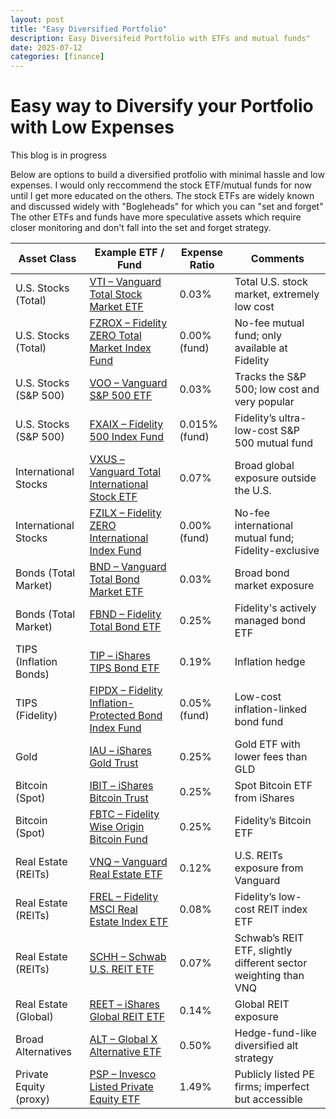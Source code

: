 ```yaml
---
layout: post
title: "Easy Diversified Portfolio"
description: Easy Diversifeid Portfolio with ETFs and mutual funds"
date: 2025-07-12
categories: [finance]
---
```


# Easy way to Diversify your Portfolio with Low Expenses
This blog is in progress

Below are options to build a diversified protfolio with minimal hassle and low expenses.  I would only reccommend the stock ETF/mutual funds for now until I get more educated on the others.  The stock ETFs are widely known and discussed widely with "Bogleheads" for which you can "set and forget"  The other ETFs and funds have more speculative assets which require closer monitoring and don't fall into the set and forget strategy.


| Asset Class           | Example ETF / Fund                                                                                         | Expense Ratio | Comments                                                                 |
|-----------------------|------------------------------------------------------------------------------------------------------------|---------------|--------------------------------------------------------------------------|
| U.S. Stocks (Total)   | [VTI – Vanguard Total Stock Market ETF](https://investor.vanguard.com/investment-products/etfs/profile/vti)                    | 0.03%         | Total U.S. stock market, extremely low cost                              |
| U.S. Stocks (Total)   | [FZROX – Fidelity ZERO Total Market Index Fund](https://fundresearch.fidelity.com/mutual-funds/summary/315911693)              | 0.00% (fund)  | No-fee mutual fund; only available at Fidelity                           |
| U.S. Stocks (S&P 500) | [VOO – Vanguard S&P 500 ETF](https://investor.vanguard.com/investment-products/etfs/profile/voo)                               | 0.03%         | Tracks the S&P 500; low cost and very popular                            |
| U.S. Stocks (S&P 500) | [FXAIX – Fidelity 500 Index Fund](https://fundresearch.fidelity.com/mutual-funds/summary/315911750)                            | 0.015% (fund) | Fidelity’s ultra-low-cost S&P 500 mutual fund                            |
| International Stocks  | [VXUS – Vanguard Total International Stock ETF](https://investor.vanguard.com/investment-products/etfs/profile/vxus)            | 0.07%         | Broad global exposure outside the U.S.                                   |
| International Stocks  | [FZILX – Fidelity ZERO International Index Fund](https://fundresearch.fidelity.com/mutual-funds/summary/31635T829)              | 0.00% (fund)  | No-fee international mutual fund; Fidelity-exclusive                      |
| Bonds (Total Market)  | [BND – Vanguard Total Bond Market ETF](https://investor.vanguard.com/investment-products/etfs/profile/bnd)                      | 0.03%         | Broad bond market exposure                                               |
| Bonds (Total Market)  | [FBND – Fidelity Total Bond ETF](https://digital.fidelity.com/prgw/digital/research/quote/dashboard/summary?symbol=FBND)        | 0.25%         | Fidelity's actively managed bond ETF                                     |
| TIPS (Inflation Bonds)| [TIP – iShares TIPS Bond ETF](https://www.ishares.com/us/products/239458/ishares-tips-bond-etf)                                  | 0.19%         | Inflation hedge                                                           |
| TIPS (Fidelity)       | [FIPDX – Fidelity Inflation-Protected Bond Index Fund](https://fundresearch.fidelity.com/mutual-funds/summary/316146594)        | 0.05% (fund)  | Low-cost inflation-linked bond fund                                      |
| Gold                  | [IAU – iShares Gold Trust](https://www.ishares.com/us/products/239561/ishares-gold-trust)                                         | 0.25%         | Gold ETF with lower fees than GLD                                        |
| Bitcoin (Spot)        | [IBIT – iShares Bitcoin Trust](https://www.ishares.com/us/products/349648/ishares-bitcoin-trust)                                 | 0.25%         | Spot Bitcoin ETF from iShares                                            |
| Bitcoin (Spot)        | [FBTC – Fidelity Wise Origin Bitcoin Fund](https://digital.fidelity.com/prgw/digital/research/quote/dashboard/summary?symbol=FBTC)| 0.25%         | Fidelity’s Bitcoin ETF                                                   |
| Real Estate (REITs)   | [VNQ – Vanguard Real Estate ETF](https://investor.vanguard.com/investment-products/etfs/profile/vnq)                            | 0.12%         | U.S. REITs exposure from Vanguard                                        |
| Real Estate (REITs)   | [FREL – Fidelity MSCI Real Estate Index ETF](https://digital.fidelity.com/prgw/digital/research/quote/dashboard/summary?symbol=FREL) | 0.08%         | Fidelity’s low-cost REIT index ETF                                       |
| Real Estate (REITs)   | [SCHH – Schwab U.S. REIT ETF](https://www.schwabassetmanagement.com/products/schh)                                               | 0.07%         | Schwab’s REIT ETF, slightly different sector weighting than VNQ          |
| Real Estate (Global)  | [REET – iShares Global REIT ETF](https://www.ishares.com/us/products/239726/ishares-global-reit-etf)                            | 0.14%         | Global REIT exposure                                                     |
| Broad Alternatives    | [ALT – Global X Alternative ETF](https://www.globalxetfs.com/funds/alt/)                                                          | 0.50%         | Hedge-fund-like diversified alt strategy                                 |
| Private Equity (proxy)| [PSP – Invesco Listed Private Equity ETF](https://www.invesco.com/portal/site/us/investors/etfs/product-detail?productId=PSP)   | 1.49%         | Publicly listed PE firms; imperfect but accessible                       |
